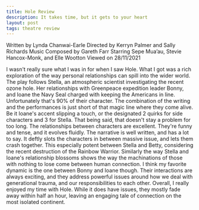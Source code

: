 ```yaml
---
title: Hole Review
description: It takes time, but it gets to your heart
layout: post
tags: theatre review
---
```


Written by Lynda Chanwai-Earle
Directed by Kerryn Palmer and Sally Richards
Music Composed by Gareth Farr
Starring Sepe Mua’au, Stevie Hancox-Monk, and Elle Wootton
Viewed on 28/11/2021


I wasn't really sure what I was in for when I saw Hole. What I got was a rich exploration of the way personal relationships can spill into the wider world.
The play follows Stella, an atmospheric scientist investigating the recent ozone hole. Her relationships with Greenpeace expedition leader Bonny, and Ioane the Navy Seal charged with keeping the Americans in line. Unfortunately that's 90% of their character. The combination of the writing and the performances is just short of that magic line where they come alive. Be it Ioane's accent slipping a touch, or the designated 2 quirks for side characters and 3 for Stella. That being said, that doesn't stay a problem for too long. The relationships between characters are excellent. They're funny and tense, and it evolves fluidly. 
The narrative is well written, and has a lot to say. It deftly slots the characters in between massive issue, and lets them crash together. This especially potent between Stella and Betty, considering the recent destruction of the Rainbow Warrior. Similarly the way Stella and Ioane's relationship blossoms shows the way the machinations of those with nothing to lose come between human connection. I think my favorite dynamic is the one between Bonny and Ioane though. Their interactions are always exciting, and they address powerful issues around how we deal with generational trauma, and our responsibilities to each other.
Overall, I really enjoyed my time with Hole. While it does have issues, they mostly fade away within half an hour, leaving an engaging tale of connection on the most isolated continent.